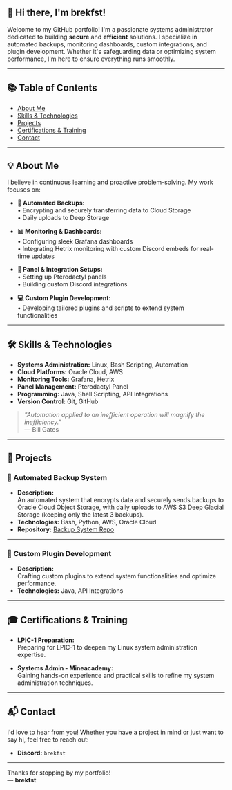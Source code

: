 ## 👋 Hi there, I'm **brekfst**!

Welcome to my GitHub portfolio! I'm a passionate systems administrator dedicated to building **secure** and **efficient** solutions. I specialize in automated backups, monitoring dashboards, custom integrations, and plugin development. Whether it's safeguarding data or optimizing system performance, I'm here to ensure everything runs smoothly.

---

## 📚 Table of Contents

- [About Me](#about-me)
- [Skills & Technologies](#skills--technologies)
- [Projects](#projects)
- [Certifications & Training](#certifications--training)
- [Contact](#contact)

---

## 💡 About Me

I believe in continuous learning and proactive problem-solving. My work focuses on:

- **🔐 Automated Backups:**  
  • Encrypting and securely transferring data to Cloud Storage  
  • Daily uploads to Deep Storage  

- **📊 Monitoring & Dashboards:**  
  • Configuring sleek Grafana dashboards  
  • Integrating Hetrix monitoring with custom Discord embeds for real-time updates

- **🔧 Panel & Integration Setups:**  
  • Setting up Pterodactyl panels  
  • Building custom Discord integrations

- **💻 Custom Plugin Development:**  
  • Developing tailored plugins and scripts to extend system functionalities  

---

## 🛠️ Skills & Technologies

- **Systems Administration:** Linux, Bash Scripting, Automation
- **Cloud Platforms:** Oracle Cloud, AWS 
- **Monitoring Tools:** Grafana, Hetrix
- **Panel Management:** Pterodactyl Panel
- **Programming:** Java, Shell Scripting, API Integrations
- **Version Control:** Git, GitHub

> *"Automation applied to an inefficient operation will magnify the inefficiency."*  
> — Bill Gates

---

## 📁 Projects

### 🔄 Automated Backup System
- **Description:**  
  An automated system that encrypts data and securely sends backups to Oracle Cloud Object Storage, with daily uploads to AWS S3 Deep Glacial Storage (keeping only the latest 3 backups).
- **Technologies:** Bash, Python, AWS, Oracle Cloud
- **Repository:** [Backup System Repo](https://github.com/brekfst/backup-system) 

---

### 🧩 Custom Plugin Development
- **Description:**  
  Crafting custom plugins to extend system functionalities and optimize performance.
- **Technologies:** Java, API Integrations

---

## 🎓 Certifications & Training

- **LPIC-1 Preparation:**  
  Preparing for LPIC-1 to deepen my Linux system administration expertise.
  
- **Systems Admin - Mineacademy:**  
  Gaining hands-on experience and practical skills to refine my system administration techniques.

---

## 📬 Contact

I'd love to hear from you! Whether you have a project in mind or just want to say hi, feel free to reach out:

- **Discord:** `brekfst`

---

Thanks for stopping by my portfolio!  
— **brekfst**

